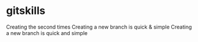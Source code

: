 # gitskills
Creating the second times
Creating a new branch is quick & simple
Creating a new branch is quick and simple
